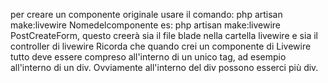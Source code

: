 per creare un componente originale usare il comando:
php artisan make:livewire Nomedelcomponente es:
php artisan make:livewire PostCreateForm, questo creerà sia il file blade nella cartella livewire e sia il controller di livewire
Ricorda che quando crei un componente di Livewire tutto deve essere compreso all'interno di un unico tag, ad esempio all'interno di un div.
Ovviamente all'interno del div possono esserci più div.

